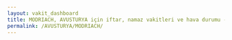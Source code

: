 ```yaml
---
layout: vakit_dashboard
title: MODRIACH, AVUSTURYA için iftar, namaz vakitleri ve hava durumu - ilçe/eyalet seç
permalink: /AVUSTURYA/MODRIACH/
---
```


<script type="text/javascript">
  var GLOBAL_COUNTRY = 'AVUSTURYA';
  var GLOBAL_CITY = 'MODRIACH';
  var GLOBAL_STATE = '';
  var lat = 72;
  var lon = 21;
</script>
